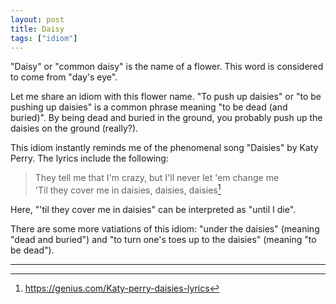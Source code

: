 ```yaml
---
layout: post
title: Daisy
tags: ["idiom"]
---
```


"Daisy" or "common daisy" is the name of a flower.
This word is considered to come from "day's eye".

Let me share an idiom with this flower name.
"To push up daisies" or "to be pushing up daisies" is a common phrase meaning "to be dead (and buried)".
By being dead and buried in the ground, you probably push up the daisies on the ground (really?).

This idiom instantly reminds me of the phenomenal song "Daisies" by Katy Perry.
The lyrics include the following:

> They tell me that I'm crazy, but I'll never let 'em change me  
> 'Til they cover me in daisies, daisies, daisies[^genius-daisies]

Here, "'til they cover me in daisies" can be interpreted as "until I die".

There are some more vatiations of this idiom: "under the daisies" (meaning "dead and buried") and "to turn one's toes up to the daisies" (meaning "to be dead").

---

[^genius-daisies]: <https://genius.com/Katy-perry-daisies-lyrics>